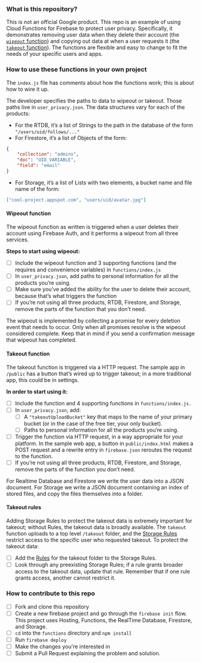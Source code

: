 ### What is this repository?

This is not an official Google product. This repo is an example of using Cloud
Functions for Firebase to protect user privacy. Specifically, it demonstrates
removing user data when they delete their account (the [`wipeout` function]())
and copying out data at when a user requests it (the [`takeout` function]()).
The functions are  flexible and easy to change to fit the needs of your specific
users and apps.


### How to use these functions in your own project

The `index.js` file has comments about how the functions work; this is about
how to wire it up.

The developer specifies the paths to data to wipeout or takeout. Those paths
live in `user_privacy.json`. The data structures vary for each of the products:
* For the RTDB, it’s a list of Strings to the path in the database of the form
`"/users/uid/follows/..."`
* For Firestore, it’s a list of Objects of the form:
```json
{
    "collection": "admins",
    "doc": "UID_VARIABLE",
    "field": "email"
}
```
* For Storage, it’s a list of Lists with two elements, a bucket name and file
name of the form:
```json
["cool-project.appspot.com", "users/uid/avatar.jpg"]
```

#### Wipeout function

The wipeout function as written is triggered when a user deletes their account
using Firebase Auth, and it performs a wipeout from all three services.

**Steps to start using wipeout:**

- [ ] Include the wipeout function and 3 supporting functions (and the requires
  and convenience variables) in `functions/index.js`
- [ ] In `user_privacy.json`, add paths to personal information for all the
  products you’re using.
- [ ] Make sure you’ve added the ability for the user to delete their account,
  because that’s what triggers the function
- [ ] If you’re not using all three products, RTDB, Firestore, and Storage,
  remove the parts of the function that you don’t need.

The wipeout is implemented by collecting a promise for every
deletion event that needs to occur. Only when all promises resolve is the
wipeout considered complete. Keep that in mind if you send a confirmation
message that wipeout has completed.

#### Takeout function

The takeout function is triggered via a HTTP request. The sample app in
`/public` has a button that’s wired up to trigger takeout; in a more
traditional app, this could be in settings.

**In order to start using it:**

- [ ] Include the function and 4 supporting functions in `functions/index.js.`
- [ ] In `user_privacy.json`, add:
    - [ ] A ``"takeoutUploadBucket"`` key that maps to the name of your primary
    bucket (or in the case of the free tier, your only bucket).
    - [ ] Paths to personal information for all the products you’re using.
- [ ] Trigger the function via HTTP request, in a way appropriate for your
platform. In the sample web app, a button in `public/index.html` makes a POST
request and a rewrite entry in `firebase.json` reroutes the request to the
function.
- [ ] If you’re not using all three products, RTDB, Firestore, and Storage,
remove the parts of the function you don’t need.

For Realtime Database and Firestore we write the user data into a JSON
document. For Storage we write a JSON document containing an index of stored
files, and copy the files themselves into a folder.

#### Takeout rules

Adding Storage Rules to protect the takeout data is extremely important for
takeout; without Rules, the takeout data is broadly available. The `takeout`
function uploads to a top level `/takeout` folder, and the [Storage
Rules](https://github.com/firebase/user-privacy/blob/master/storage.rules#L3-L10
  ) restrict access to the specific user who requested takeout. To protect the
takeout data:
- [ ] Add the [Rules](https://github.com/firebase/user-privacy/blob/master/storage.rules#L3-L10)
for the takeout folder to the Storage Rules.
- [ ] Look through any preexisting Storage Rules; if a rule grants broader
access to the takeout data, update that rule. Remember that if one rule grants
access, another cannot restrict it.

### How to contribute to this repo

- [ ] Fork and clone this repository
- [ ] Create a new firebase project and go through the `firebase init` flow.
This project uses Hosting, Functions, the RealTime Database, Firestore, and
Storage.
- [ ] `cd` into the `functions` directory and `npm install`
- [ ] Run `firebase deploy`
- [ ] Make the changes you're interested in
- [ ] Submit a Pull Request explaining the problem and solution.

